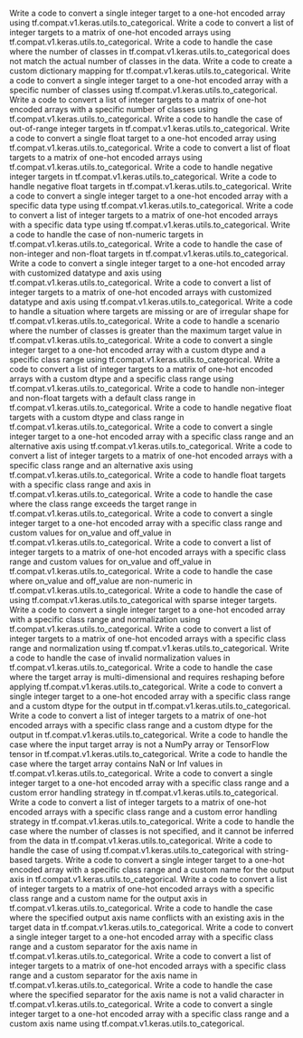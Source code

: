 Write a code to convert a single integer target to a one-hot encoded array using tf.compat.v1.keras.utils.to_categorical.
Write a code to convert a list of integer targets to a matrix of one-hot encoded arrays using tf.compat.v1.keras.utils.to_categorical.
Write a code to handle the case where the number of classes in tf.compat.v1.keras.utils.to_categorical does not match the actual number of classes in the data.
Write a code to create a custom dictionary mapping for tf.compat.v1.keras.utils.to_categorical.
Write a code to convert a single integer target to a one-hot encoded array with a specific number of classes using tf.compat.v1.keras.utils.to_categorical.
Write a code to convert a list of integer targets to a matrix of one-hot encoded arrays with a specific number of classes using tf.compat.v1.keras.utils.to_categorical.
Write a code to handle the case of out-of-range integer targets in tf.compat.v1.keras.utils.to_categorical.
Write a code to convert a single float target to a one-hot encoded array using tf.compat.v1.keras.utils.to_categorical.
Write a code to convert a list of float targets to a matrix of one-hot encoded arrays using tf.compat.v1.keras.utils.to_categorical.
Write a code to handle negative integer targets in tf.compat.v1.keras.utils.to_categorical.
Write a code to handle negative float targets in tf.compat.v1.keras.utils.to_categorical.
Write a code to convert a single integer target to a one-hot encoded array with a specific data type using tf.compat.v1.keras.utils.to_categorical.
Write a code to convert a list of integer targets to a matrix of one-hot encoded arrays with a specific data type using tf.compat.v1.keras.utils.to_categorical.
Write a code to handle the case of non-numeric targets in tf.compat.v1.keras.utils.to_categorical.
Write a code to handle the case of non-integer and non-float targets in tf.compat.v1.keras.utils.to_categorical.
Write a code to convert a single integer target to a one-hot encoded array with customized datatype and axis using tf.compat.v1.keras.utils.to_categorical.
Write a code to convert a list of integer targets to a matrix of one-hot encoded arrays with customized datatype and axis using tf.compat.v1.keras.utils.to_categorical.
Write a code to handle a situation where targets are missing or are of irregular shape for tf.compat.v1.keras.utils.to_categorical.
Write a code to handle a scenario where the number of classes is greater than the maximum target value in tf.compat.v1.keras.utils.to_categorical.
Write a code to convert a single integer target to a one-hot encoded array with a custom dtype and a specific class range using tf.compat.v1.keras.utils.to_categorical.
Write a code to convert a list of integer targets to a matrix of one-hot encoded arrays with a custom dtype and a specific class range using tf.compat.v1.keras.utils.to_categorical.
Write a code to handle non-integer and non-float targets with a default class range in tf.compat.v1.keras.utils.to_categorical.
Write a code to handle negative float targets with a custom dtype and class range in tf.compat.v1.keras.utils.to_categorical.
Write a code to convert a single integer target to a one-hot encoded array with a specific class range and an alternative axis using tf.compat.v1.keras.utils.to_categorical.
Write a code to convert a list of integer targets to a matrix of one-hot encoded arrays with a specific class range and an alternative axis using tf.compat.v1.keras.utils.to_categorical.
Write a code to handle float targets with a specific class range and axis in tf.compat.v1.keras.utils.to_categorical.
Write a code to handle the case where the class range exceeds the target range in tf.compat.v1.keras.utils.to_categorical.
Write a code to convert a single integer target to a one-hot encoded array with a specific class range and custom values for on_value and off_value in tf.compat.v1.keras.utils.to_categorical.
Write a code to convert a list of integer targets to a matrix of one-hot encoded arrays with a specific class range and custom values for on_value and off_value in tf.compat.v1.keras.utils.to_categorical.
Write a code to handle the case where on_value and off_value are non-numeric in tf.compat.v1.keras.utils.to_categorical.
Write a code to handle the case of using tf.compat.v1.keras.utils.to_categorical with sparse integer targets.
Write a code to convert a single integer target to a one-hot encoded array with a specific class range and normalization using tf.compat.v1.keras.utils.to_categorical.
Write a code to convert a list of integer targets to a matrix of one-hot encoded arrays with a specific class range and normalization using tf.compat.v1.keras.utils.to_categorical.
Write a code to handle the case of invalid normalization values in tf.compat.v1.keras.utils.to_categorical.
Write a code to handle the case where the target array is multi-dimensional and requires reshaping before applying tf.compat.v1.keras.utils.to_categorical.
Write a code to convert a single integer target to a one-hot encoded array with a specific class range and a custom dtype for the output in tf.compat.v1.keras.utils.to_categorical.
Write a code to convert a list of integer targets to a matrix of one-hot encoded arrays with a specific class range and a custom dtype for the output in tf.compat.v1.keras.utils.to_categorical.
Write a code to handle the case where the input target array is not a NumPy array or TensorFlow tensor in tf.compat.v1.keras.utils.to_categorical.
Write a code to handle the case where the target array contains NaN or Inf values in tf.compat.v1.keras.utils.to_categorical.
Write a code to convert a single integer target to a one-hot encoded array with a specific class range and a custom error handling strategy in tf.compat.v1.keras.utils.to_categorical.
Write a code to convert a list of integer targets to a matrix of one-hot encoded arrays with a specific class range and a custom error handling strategy in tf.compat.v1.keras.utils.to_categorical.
Write a code to handle the case where the number of classes is not specified, and it cannot be inferred from the data in tf.compat.v1.keras.utils.to_categorical.
Write a code to handle the case of using tf.compat.v1.keras.utils.to_categorical with string-based targets.
Write a code to convert a single integer target to a one-hot encoded array with a specific class range and a custom name for the output axis in tf.compat.v1.keras.utils.to_categorical.
Write a code to convert a list of integer targets to a matrix of one-hot encoded arrays with a specific class range and a custom name for the output axis in tf.compat.v1.keras.utils.to_categorical.
Write a code to handle the case where the specified output axis name conflicts with an existing axis in the target data in tf.compat.v1.keras.utils.to_categorical.
Write a code to convert a single integer target to a one-hot encoded array with a specific class range and a custom separator for the axis name in tf.compat.v1.keras.utils.to_categorical.
Write a code to convert a list of integer targets to a matrix of one-hot encoded arrays with a specific class range and a custom separator for the axis name in tf.compat.v1.keras.utils.to_categorical.
Write a code to handle the case where the specified separator for the axis name is not a valid character in tf.compat.v1.keras.utils.to_categorical.
Write a code to convert a single integer target to a one-hot encoded array with a specific class range and a custom axis name using tf.compat.v1.keras.utils.to_categorical.